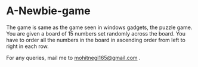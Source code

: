 # A-Newbie-game
The game is same as the game seen in windows gadgets, the puzzle game.
You are given a board of 15 numbers set randomly across the board.
You have to order all the numbers in the board in ascending order from left to right in each row.

For any queries, mail me to mohitnegi165@gmail.com .

